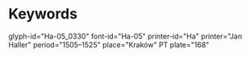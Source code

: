 # Keywords
glyph-id="Ha-05_0330"
font-id="Ha-05"
printer-id="Ha"
printer="Jan Haller"
period="1505–1525"
place="Kraków"
PT plate="168"
